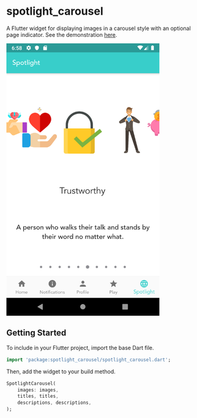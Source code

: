 # spotlight_carousel

A Flutter widget for displaying images in a carousel style with an optional page indicator. See the demonstration [here](https://www.youtube.com/watch?v=KmwWlDYMq2Q).

<img src="https://github.com/dnys1/spotlight_carousel/blob/master/screenshot.png?raw=true" alt="example screenshot" width="400" />

## Getting Started

To include in your Flutter project, import the base Dart file.

```dart
import 'package:spotlight_carousel/spotlight_carousel.dart';
```

Then, add the widget to your build method.

```dart
SpotlightCarousel(
    images: images,
    titles, titles,
    descriptions, descriptions,    
);
```